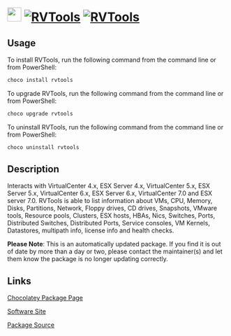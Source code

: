 # <img src="https://rawcdn.githack.com/virtualex-itv/chocolatey-packages/2dcfd72797ad9ed0ce34c5450962910ce1c146df/icons/rvtools.png" width="32" height="32"/> [![RVTools](https://img.shields.io/chocolatey/v/rvtools.svg?label=RVTools)](https://community.chocolatey.org/packages/rvtools) [![RVTools](https://img.shields.io/chocolatey/dt/rvtools.svg)](https://community.chocolatey.org/packages/rvtools)

## Usage

To install RVTools, run the following command from the command line or from PowerShell:

```powershell
choco install rvtools
```

To upgrade RVTools, run the following command from the command line or from PowerShell:

```powershell
choco upgrade rvtools
```

To uninstall RVTools, run the following command from the command line or from PowerShell:

```powershell
choco uninstall rvtools
```

## Description

Interacts with VirtualCenter 4.x, ESX Server 4.x, VirtualCenter 5.x, ESX Server 5.x, VirtualCenter 6.x, ESX Server 6.x, VirtualCenter 7.0 and ESX server 7.0. RVTools is able to list information about VMs, CPU, Memory, Disks, Partitions, Network, Floppy drives, CD drives, Snapshots, VMware tools, Resource pools, Clusters, ESX hosts, HBAs, Nics, Switches, Ports, Distributed Switches, Distributed Ports, Service consoles, VM Kernels, Datastores, multipath info, license info and health checks.

**Please Note**: This is an automatically updated package. If you find it is
out of date by more than a day or two, please contact the maintainer(s) and
let them know the package is no longer updating correctly.

## Links

[Chocolatey Package Page](https://community.chocolatey.org/packages/rvtools)

[Software Site](https://robware.net/)

[Package Source](https://github.com/virtualex-itv/chocolatey-packages/tree/master/automatic/rvtools)
